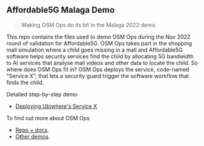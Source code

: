 Affordable5G Malaga Demo
------------------------
> Making OSM Ops do its bit in the Malaga 2022 demo.

This repo contains the files used to demo OSM Ops during the Nov
2022 round of validation for Affordable5G. OSM Ops takes part in
the shopping mall simulation where a child goes missing in a mall
and Affordable5G software helps security services find the child
by allocating 5G bandwidth to AI services that analyse mall videos
and other data to locate the child. So where does OSM Ops fit in?
OSM Ops deploys the service, code-named "Service X", that lets a
security guard trigger the software workflow that finds the child.

Detailed step-by-step demo

* [Deploying Ubiwhere's Service X][svcx]

To find out more about OSM Ops

* [Repo + docs][repo].
* [Other demos][demos].




[repo]: https://github.com/martel-innovate/osmops
[demos]: https://github.com/martel-innovate/osmops/blob/main/docs/demos/README.md
[svcx]: ./docs/demo.md
